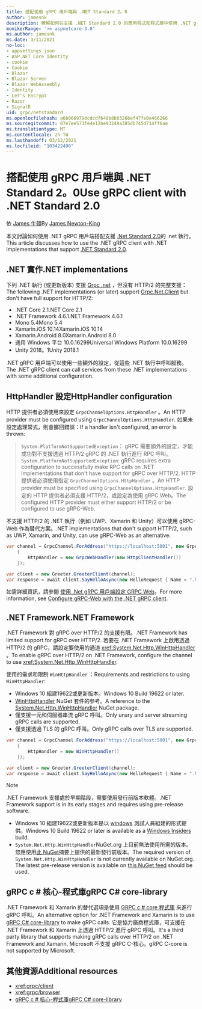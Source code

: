 ```yaml
---
title: 搭配使用 gRPC 用戶端與 .NET Standard 2。0
author: jamesnk
description: 瞭解如何在支援 .NET Standard 2.0 的應用程式和程式庫中使用 .NET gRPC 用戶端。
monikerRange: '>= aspnetcore-3.0'
ms.author: jamesnk
ms.date: 3/11/2021
no-loc:
- appsettings.json
- ASP.NET Core Identity
- cookie
- Cookie
- Blazor
- Blazor Server
- Blazor WebAssembly
- Identity
- Let's Encrypt
- Razor
- SignalR
uid: grpc/netstandard
ms.openlocfilehash: a6b066979dcdcdf648b8b0326bef47fe0e466266
ms.sourcegitcommit: 07e7ee573fe4e12be93249a385db745d714ff6ae
ms.translationtype: MT
ms.contentlocale: zh-TW
ms.lasthandoff: 03/12/2021
ms.locfileid: "103422496"
---
```

# <a name="use-grpc-client-with-net-standard-20"></a><span data-ttu-id="51359-103">搭配使用 gRPC 用戶端與 .NET Standard 2。0</span><span class="sxs-lookup"><span data-stu-id="51359-103">Use gRPC client with .NET Standard 2.0</span></span>

<span data-ttu-id="51359-104">依 [James 牛頓](https://twitter.com/jamesnk)</span><span class="sxs-lookup"><span data-stu-id="51359-104">By [James Newton-King](https://twitter.com/jamesnk)</span></span>

<span data-ttu-id="51359-105">本文討論如何使用 .NET gRPC 用戶端搭配支援 [.Net Standard 2.0](/dotnet/standard/net-standard)的 .net 執行。</span><span class="sxs-lookup"><span data-stu-id="51359-105">This article discusses how to use the .NET gRPC client with .NET implementations that support [.NET Standard 2.0](/dotnet/standard/net-standard).</span></span>

## <a name="net-implementations"></a><span data-ttu-id="51359-106">.NET 實作</span><span class="sxs-lookup"><span data-stu-id="51359-106">.NET implementations</span></span>

<span data-ttu-id="51359-107">下列 .NET 執行 (或更新版本) 支援 [Grpc .net](https://www.nuget.org/packages/Grpc.Net.Client/) ，但沒有 HTTP/2 的完整支援：</span><span class="sxs-lookup"><span data-stu-id="51359-107">The following .NET implementations (or later) support [Grpc.Net.Client](https://www.nuget.org/packages/Grpc.Net.Client/) but don't have full support for HTTP/2:</span></span>

* <span data-ttu-id="51359-108">.NET Core 2.1</span><span class="sxs-lookup"><span data-stu-id="51359-108">.NET Core 2.1</span></span>
* <span data-ttu-id="51359-109">.NET Framework 4.6.1</span><span class="sxs-lookup"><span data-stu-id="51359-109">.NET Framework 4.6.1</span></span>
* <span data-ttu-id="51359-110">Mono 5.4</span><span class="sxs-lookup"><span data-stu-id="51359-110">Mono 5.4</span></span>
* <span data-ttu-id="51359-111">Xamarin.iOS 10.14</span><span class="sxs-lookup"><span data-stu-id="51359-111">Xamarin.iOS 10.14</span></span>
* <span data-ttu-id="51359-112">Xamarin.Android 8.0</span><span class="sxs-lookup"><span data-stu-id="51359-112">Xamarin.Android 8.0</span></span>
* <span data-ttu-id="51359-113">通用 Windows 平台 10.0.16299</span><span class="sxs-lookup"><span data-stu-id="51359-113">Universal Windows Platform 10.0.16299</span></span>
* <span data-ttu-id="51359-114">Unity 2018。1</span><span class="sxs-lookup"><span data-stu-id="51359-114">Unity 2018.1</span></span>

<span data-ttu-id="51359-115">.NET gRPC 用戶端可以使用一些額外的設定，從這些 .NET 執行中呼叫服務。</span><span class="sxs-lookup"><span data-stu-id="51359-115">The .NET gRPC client can call services from these .NET implementations with some additional configuration.</span></span>

## <a name="httphandler-configuration"></a><span data-ttu-id="51359-116">HttpHandler 設定</span><span class="sxs-lookup"><span data-stu-id="51359-116">HttpHandler configuration</span></span>

<span data-ttu-id="51359-117">HTTP 提供者必須使用來設定 `GrpcChannelOptions.HttpHandler` 。</span><span class="sxs-lookup"><span data-stu-id="51359-117">An HTTP provider must be configured using `GrpcChannelOptions.HttpHandler`.</span></span> <span data-ttu-id="51359-118">如果未設定處理常式，則會擲回錯誤：</span><span class="sxs-lookup"><span data-stu-id="51359-118">If a handler isn't configured, an error is thrown:</span></span>

> <span data-ttu-id="51359-119">`System.PlatformNotSupportedException`： gRPC 需要額外的設定，才能成功對不支援透過 HTTP/2 gRPC 的 .NET 執行進行 RPC 呼叫。</span><span class="sxs-lookup"><span data-stu-id="51359-119">`System.PlatformNotSupportedException`: gRPC requires extra configuration to successfully make RPC calls on .NET implementations that don't have support for gRPC over HTTP/2.</span></span> <span data-ttu-id="51359-120">HTTP 提供者必須使用指定 `GrpcChannelOptions.HttpHandler` 。</span><span class="sxs-lookup"><span data-stu-id="51359-120">An HTTP provider must be specified using `GrpcChannelOptions.HttpHandler`.</span></span> <span data-ttu-id="51359-121">設定的 HTTP 提供者必須支援 HTTP/2，或設定為使用 gRPC Web。</span><span class="sxs-lookup"><span data-stu-id="51359-121">The configured HTTP provider must either support HTTP/2 or be configured to use gRPC-Web.</span></span>

<span data-ttu-id="51359-122">不支援 HTTP/2 的 .NET 執行（例如 UWP、Xamarin 和 Unity）可以使用 gRPC-Web 作為替代方案。</span><span class="sxs-lookup"><span data-stu-id="51359-122">.NET implementations that don't support HTTP/2, such as UWP, Xamarin, and Unity, can use gRPC-Web as an alternative.</span></span>

```csharp
var channel = GrpcChannel.ForAddress("https://localhost:5001", new GrpcChannelOptions
    {
        HttpHandler = new GrpcWebHandler(new HttpClientHandler())
    });

var client = new Greeter.GreeterClient(channel);
var response = await client.SayHelloAsync(new HelloRequest { Name = ".NET" });
```

<span data-ttu-id="51359-123">如需詳細資訊，請參閱 [使用 .Net gRPC 用戶端設定 GRPC Web](xref:grpc/browser#configure-grpc-web-with-the-net-grpc-client)。</span><span class="sxs-lookup"><span data-stu-id="51359-123">For more information, see [Configure gRPC-Web with the .NET gRPC client](xref:grpc/browser#configure-grpc-web-with-the-net-grpc-client).</span></span>

## <a name="net-framework"></a><span data-ttu-id="51359-124">.NET Framework</span><span class="sxs-lookup"><span data-stu-id="51359-124">.NET Framework</span></span>

<span data-ttu-id="51359-125">.NET Framework 對 gRPC over HTTP/2 的支援有限。</span><span class="sxs-lookup"><span data-stu-id="51359-125">.NET Framework has limited support for gRPC over HTTP/2.</span></span> <span data-ttu-id="51359-126">若要在 .NET Framework 上啟用透過 HTTP/2 的 gRPC，請設定要使用的通道 <xref:System.Net.Http.WinHttpHandler> 。</span><span class="sxs-lookup"><span data-stu-id="51359-126">To enable gRPC over HTTP/2 on .NET Framework, configure the channel to use <xref:System.Net.Http.WinHttpHandler>.</span></span>

<span data-ttu-id="51359-127">使用的需求和限制 `WinHttpHandler` ：</span><span class="sxs-lookup"><span data-stu-id="51359-127">Requirements and restrictions to using `WinHttpHandler`:</span></span>

* <span data-ttu-id="51359-128">Windows 10 組建19622或更新版本。</span><span class="sxs-lookup"><span data-stu-id="51359-128">Windows 10 Build 19622 or later.</span></span>
* <span data-ttu-id="51359-129">[WinHttpHandler](https://www.nuget.org/packages/System.Net.Http.WinHttpHandler/) NuGet 套件的參考。</span><span class="sxs-lookup"><span data-stu-id="51359-129">A reference to the [System.Net.Http.WinHttpHandler](https://www.nuget.org/packages/System.Net.Http.WinHttpHandler/) NuGet package.</span></span>
* <span data-ttu-id="51359-130">僅支援一元和伺服器串流 gRPC 呼叫。</span><span class="sxs-lookup"><span data-stu-id="51359-130">Only unary and server streaming gRPC calls are supported.</span></span>
* <span data-ttu-id="51359-131">僅支援透過 TLS 的 gRPC 呼叫。</span><span class="sxs-lookup"><span data-stu-id="51359-131">Only gRPC calls over TLS are supported.</span></span>

```csharp
var channel = GrpcChannel.ForAddress("https://localhost:5001", new GrpcChannelOptions
    {
        HttpHandler = new WinHttpHandler()
    });

var client = new Greeter.GreeterClient(channel);
var response = await client.SayHelloAsync(new HelloRequest { Name = ".NET" });
```

> [!NOTE]
> <span data-ttu-id="51359-132">.NET Framework 支援處於早期階段，需要使用發行前版本軟體。</span><span class="sxs-lookup"><span data-stu-id="51359-132">.NET Framework support is in its early stages and requires using pre-release software.</span></span>
> * <span data-ttu-id="51359-133">Windows 10 組建19622或更新版本是以 [windows](https://insider.windows.com/) 測試人員組建的形式提供。</span><span class="sxs-lookup"><span data-stu-id="51359-133">Windows 10 Build 19622 or later is available as a [Windows Insiders](https://insider.windows.com/) build.</span></span>
> * <span data-ttu-id="51359-134">`System.Net.Http.WinHttpHandler`NuGet.org 上目前無法使用所需的版本。您應使用[此 NuGet](https://pkgs.dev.azure.com/dnceng/public/_packaging/dotnet6/nuget/v3/index.json)摘要上提供的最新發行前版本。</span><span class="sxs-lookup"><span data-stu-id="51359-134">The required version of `System.Net.Http.WinHttpHandler` is not currently available on NuGet.org. The latest pre-release version is available on [this NuGet feed](https://pkgs.dev.azure.com/dnceng/public/_packaging/dotnet6/nuget/v3/index.json) should be used.</span></span>

## <a name="grpc-c-core-library"></a><span data-ttu-id="51359-135">gRPC c # 核心-程式庫</span><span class="sxs-lookup"><span data-stu-id="51359-135">gRPC C# core-library</span></span>

<span data-ttu-id="51359-136">.NET Framework 和 Xamarin 的替代選項是使用 [GRPC c # core 程式庫](https://grpc.io/docs/languages/csharp/quickstart/) 來進行 gRPC 呼叫。</span><span class="sxs-lookup"><span data-stu-id="51359-136">An alternative option for .NET Framework and Xamarin is to use [gRPC C# core-library](https://grpc.io/docs/languages/csharp/quickstart/) to make gRPC calls.</span></span> <span data-ttu-id="51359-137">它是協力廠商程式庫，可支援在 .NET Framework 和 Xamarin 上透過 HTTP/2 進行 gRPC 呼叫。</span><span class="sxs-lookup"><span data-stu-id="51359-137">It's a third party library that supports making gRPC calls over HTTP/2 on .NET Framework and Xamarin.</span></span> <span data-ttu-id="51359-138">Microsoft 不支援 gRPC C-核心。</span><span class="sxs-lookup"><span data-stu-id="51359-138">gRPC C-core is not supported by Microsoft.</span></span>

## <a name="additional-resources"></a><span data-ttu-id="51359-139">其他資源</span><span class="sxs-lookup"><span data-stu-id="51359-139">Additional resources</span></span>

* <xref:grpc/client>
* <xref:grpc/browser>
* [<span data-ttu-id="51359-140">gRPC c # 核心-程式庫</span><span class="sxs-lookup"><span data-stu-id="51359-140">gRPC C# core-library</span></span>](https://grpc.io/docs/languages/csharp/quickstart/)
